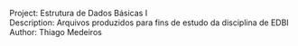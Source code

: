 Project: Estrutura de Dados Básicas I </br>
Description: Arquivos produzidos para fins de estudo da disciplina de EDBI </br>
Author: Thiago Medeiros

